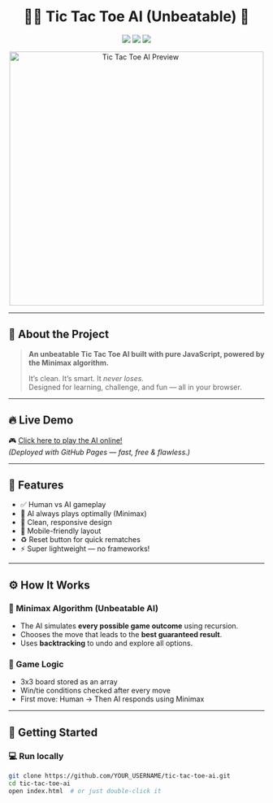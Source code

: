   <h1 align="center">
  🤖✨ Tic Tac Toe AI (Unbeatable) 🎯
</h1>

<p align="center">
  <img src="https://img.shields.io/badge/AI-Minimax%20Algorithm-blue?style=for-the-badge" />
  <img src="https://img.shields.io/badge/Frontend-HTML%2FCSS%2FJS-yellow?style=for-the-badge" />
  <img src="https://img.shields.io/badge/Level-Unbeatable-brightgreen?style=for-the-badge" />
</p>

<p align="center">
  <img src="https://github.com/Apurbabhaumik/tic-tac-toe-ai/assets/your_screenshot_path_here.gif" alt="Tic Tac Toe AI Preview" width="500"/>
</p>

---

## 🧠 About the Project

> **An unbeatable Tic Tac Toe AI built with pure JavaScript, powered by the Minimax algorithm.**
>
> It’s clean. It’s smart. It *never loses*.  
> Designed for learning, challenge, and fun — all in your browser.

---

## 🔥 Live Demo

🎮 [Click here to play the AI online!](https://Apurbabhaumik.github.io/tic-tac-toe-ai/)  
_(Deployed with GitHub Pages — fast, free & flawless.)_

---

## 🧩 Features

- ✅ Human vs AI gameplay
- 🧠 AI always plays optimally (Minimax)
- 🎨 Clean, responsive design
- 📱 Mobile-friendly layout
- ♻️ Reset button for quick rematches
- ⚡ Super lightweight — no frameworks!

---

## ⚙️ How It Works

### 🎯 Minimax Algorithm (Unbeatable AI)
- The AI simulates **every possible game outcome** using recursion.
- Chooses the move that leads to the **best guaranteed result**.
- Uses **backtracking** to undo and explore all options.

### 🧪 Game Logic
- 3x3 board stored as an array
- Win/tie conditions checked after every move
- First move: Human → Then AI responds using Minimax

---

## 🚀 Getting Started

### 💻 Run locally

```bash
git clone https://github.com/YOUR_USERNAME/tic-tac-toe-ai.git
cd tic-tac-toe-ai
open index.html  # or just double-click it

